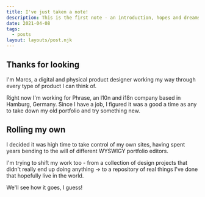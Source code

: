 ```yaml
---
title: I've just taken a note!
description: This is the first note - an introduction, hopes and dreams.
date: 2021-04-08
tags:
  - posts
layout: layouts/post.njk
---
```


## Thanks for looking

I'm Marcs, a digital and physical product designer working my way through every type of product I can think of.

Right now I'm working for Phrase, an l10n and i18n company based in Hamburg, Germany. Since I have a job, I figured it was a good a time as any to take down my old portfolio and try something new.  
  

## Rolling my own

I decided it was high time to take control of my own sites, having spent years bending to the will of different WYSWIGY portfolio editors.

I'm trying to shift my work too - from a collection of design projects that didn't really end up doing anything -> to a repository of real things I've done that hopefully live in the world.

We'll see how it goes, I guess!